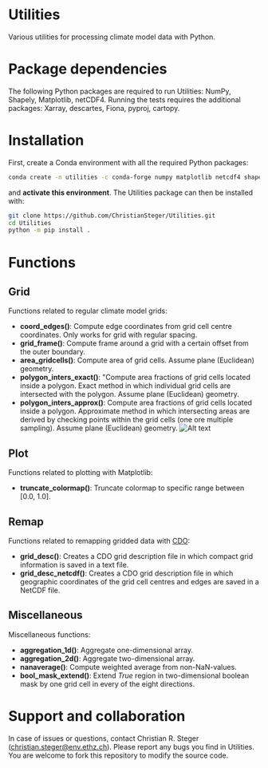 # Utilities
Various utilities for processing climate model data with Python.

# Package dependencies

The following Python packages are required to run Utilities: NumPy, Shapely, Matplotlib, netCDF4.
Running the tests requires the additional packages: Xarray, descartes, Fiona, pyproj, cartopy.

# Installation

First, create a Conda environment with all the required Python packages:

```bash
conda create -n utilities -c conda-forge numpy matplotlib netcdf4 shapely xarray pyproj cartopy descartes fiona
```

and **activate this environment**. The Utilities package can then be installed with:

```bash
git clone https://github.com/ChristianSteger/Utilities.git
cd Utilities
python -m pip install .
```

# Functions

## Grid
Functions related to regular climate model grids:
- **coord_edges()**: Compute edge coordinates from grid cell centre coordinates. Only works for grid with regular spacing.
- **grid_frame()**: Compute frame around a grid with a certain offset from the outer boundary.
- **area_gridcells()**: Compute area of grid cells. Assume plane (Euclidean) geometry.
- **polygon_inters_exact()**: "Compute area fractions of grid cells located inside a polygon. Exact method in which individual grid cells are intersected with the polygon. Assume plane (Euclidean) geometry.
- **polygon_inters_approx()**: Compute area fractions of grid cells located inside a polygon. Approximate method in which intersecting areas are derived by checking points within the grid cells (one ore multiple sampling). Assume plane (Euclidean) geometry.
![Alt text](https://github.com/ChristianSteger/Media/blob/master/Utilities/Grid_polygon_inters.png?raw=true "Output from test_grid.py")

## Plot
Functions related to plotting with Matplotlib:
- **truncate_colormap()**: Truncate colormap to specific range between [0.0, 1.0].

## Remap
Functions related to remapping gridded data with [CDO](https://code.mpimet.mpg.de/projects/cdo/): 
- **grid_desc()**: Creates a CDO grid description file in which compact grid information is saved in a text file.
- **grid_desc_netcdf()**: Creates a CDO grid description file in which geographic coordinates of the grid cell centres and edges are saved in a NetCDF file.

## Miscellaneous
Miscellaneous functions:
- **aggregation_1d()**: Aggregate one-dimensional array.
- **aggregation_2d()**: Aggregate two-dimensional array.
- **nanaverage()**: Compute weighted average from non-NaN-values.
- **bool_mask_extend()**: Extend *True* region in two-dimensional boolean mask by one grid cell in every of the eight directions.

# Support and collaboration

In case of issues or questions, contact Christian R. Steger (christian.steger@env.ethz.ch). Please report any bugs you find in Utilities. You are welcome to fork this repository to modify the source code.
